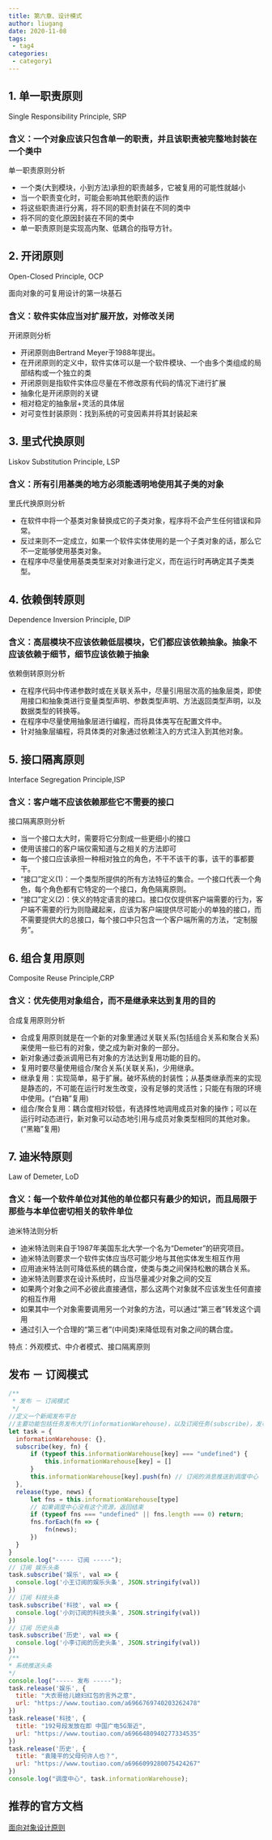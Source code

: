 ```yaml
---
title: 第六章、设计模式
author: liugang
date: 2020-11-08
tags:
 - tag4
categories:
 - category1
---
```


<Boxx  changeTime="5000"/>  

## 1. 单一职责原则

Single Responsibility Principle, SRP

### 含义：一个对象应该只包含单一的职责，并且该职责被完整地封装在一个类中

单一职责原则分析

* 一个类(大到模块，小到方法)承担的职责越多，它被复用的可能性就越小
* 当一个职责变化时，可能会影响其他职责的运作
* 将这些职责进行分离，将不同的职责封装在不同的类中
* 将不同的变化原因封装在不同的类中
* 单一职责原则是实现高内聚、低耦合的指导方针。

## 2. 开闭原则

Open-Closed Principle, OCP

面向对象的可复用设计的第一块基石

### 含义：软件实体应当对扩展开放，对修改关闭

开闭原则分析

* 开闭原则由Bertrand Meyer于1988年提出。
* 在开闭原则的定义中，软件实体可以是一个软件模块、一个由多个类组成的局部结构或一个独立的类
* 开闭原则是指软件实体应尽量在不修改原有代码的情况下进行扩展
* 抽象化是开闭原则的关键
* 相对稳定的抽象层+灵活的具体层
* 对可变性封装原则：找到系统的可变因素并将其封装起来

## 3. 里式代换原则

Liskov Substitution Principle, LSP

### 含义：所有引用基类的地方必须能透明地使用其子类的对象

里氏代换原则分析

* 在软件中将一个基类对象替换成它的子类对象，程序将不会产生任何错误和异常。
* 反过来则不一定成立，如果一个软件实体使用的是一个子类对象的话，那么它不一定能够使用基类对象。
* 在程序中尽量使用基类类型来对对象进行定义，而在运行时再确定其子类类型。

## 4. 依赖倒转原则

Dependence Inversion Principle, DIP

### 含义：高层模块不应该依赖低层模块，它们都应该依赖抽象。抽象不应该依赖于细节，细节应该依赖于抽象

依赖倒转原则分析

* 在程序代码中传递参数时或在关联关系中，尽量引用层次高的抽象层类，即使用接口和抽象类进行变量类型声明、参数类型声明、方法返回类型声明，以及数据类型的转换等。
* 在程序中尽量使用抽象层进行编程，而将具体类写在配置文件中。
* 针对抽象层编程，将具体类的对象通过依赖注入的方式注入到其他对象。

## 5. 接口隔离原则

Interface Segregation Principle,ISP

### 含义：客户端不应该依赖那些它不需要的接口

接口隔离原则分析

* 当一个接口太大时，需要将它分割成一些更细小的接口
* 使用该接口的客户端仅需知道与之相关的方法即可
* 每一个接口应该承担一种相对独立的角色，不干不该干的事，该干的事都要干。
* “接口”定义(1)：一个类型所提供的所有方法特征的集合。一个接口代表一个角色，每个角色都有它特定的一个接口，角色隔离原则。
* “接口”定义(2)：侠义的特定语言的接口。接口仅仅提供客户端需要的行为，客户端不需要的行为则隐藏起来，应该为客户端提供尽可能小的单独的接口，而不需要提供大的总接口，每个接口中只包含一个客户端所需的方法，“定制服务”。

## 6. 组合复用原则

Composite Reuse Principle,CRP

### 含义：优先使用对象组合，而不是继承来达到复用的目的

合成复用原则分析

* 合成复用原则就是在一个新的对象里通过关联关系(包括组合关系和聚合关系)来使用一些已有的对象，使之成为新对象的一部分。
* 新对象通过委派调用已有对象的方法达到复用功能的目的。
* 复用时要尽量使用组合/聚合关系(关联关系)，少用继承。
* 继承复用：实现简单，易于扩展。破坏系统的封装性；从基类继承而来的实现是静态的，不可能在运行时发生改变，没有足够的灵活性；只能在有限的环境中使用。(“白箱”复用)
* 组合/聚合复用：耦合度相对较低，有选择性地调用成员对象的操作；可以在运行时动态进行，新对象可以动态地引用与成员对象类型相同的其他对象。(“黑箱”复用)

## 7. 迪米特原则

Law of Demeter, LoD

### 含义：每一个软件单位对其他的单位都只有最少的知识，而且局限于那些与本单位密切相关的软件单位

迪米特法则分析

* 迪米特法则来自于1987年美国东北大学一个名为“Demeter”的研究项目。
* 迪米特法则要求一个软件实体应当尽可能少地与其他实体发生相互作用
* 应用迪米特法则可降低系统的耦合度，使类与类之间保持松散的耦合关系。
* 迪米特法则要求在设计系统时，应当尽量减少对象之间的交互
* 如果两个对象之间不必彼此直接通信，那么这两个对象就不应该发生任何直接的相互作用
* 如果其中一个对象需要调用另一个对象的方法，可以通过“第三者”转发这个调用
* 通过引入一个合理的“第三者”(中间类)来降低现有对象之间的耦合度。

特点：外观模式、中介者模式、接口隔离原则

## 发布 － 订阅模式

```js
/**
 * 发布 － 订阅模式
 */
//定义一个新闻发布平台
//主要功能包括任务发布大厅(informationWarehouse)，以及订阅任务(subscribe)，发布任务(release)
let task = {
  informationWarehouse: {},
  subscribe(key, fn) {
      if (typeof this.informationWarehouse[key] === "undefined") {
          this.informationWarehouse[key] = []
      }
      this.informationWarehouse[key].push(fn) // 订阅的消息推送到调度中心
  },
  release(type, news) {
      let fns = this.informationWarehouse[type]
      // 如果调度中心没有这个资源，返回结束
      if (typeof fns === "undefined" || fns.length === 0) return;
      fns.forEach(fn => {
          fn(news);
      })
  }
}
console.log("----- 订阅 -----");
// 订阅 娱乐头条
task.subscribe('娱乐', val => {
  console.log('小王订阅的娱乐头条', JSON.stringify(val))
})
// 订阅 科技头条
task.subscribe('科技', val => {
  console.log('小刘订阅的科技头条', JSON.stringify(val))
})
// 订阅 历史头条
task.subscribe('历史', val => {
  console.log('小李订阅的历史头条', JSON.stringify(val))
})
/**
* 系统推送头条
*/
console.log("----- 发布 -----");
task.release('娱乐', {
  title: "大衣哥给儿媳妇红包的言外之意",
  url: "https://www.toutiao.com/a6966769740203262478"
})
task.release('科技', {
  title: "192号段发放在即 中国广电5G渐近",
  url: "https://www.toutiao.com/a6966480940277334535"
})
task.release('历史', {
  title: "袁隆平的父母何许人也？",
  url: "https://www.toutiao.com/a6966099280075424267"
})
console.log("调度中心", task.informationWarehouse);
```

## 推荐的官方文档

[面向对象设计原则](https://juejin.im/post/6844904078535819272)
